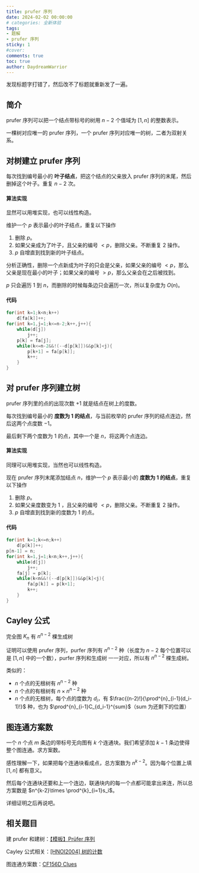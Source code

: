 ```yaml
---
title: prufer 序列
date: 2024-02-02 00:00:00
# categories: 全新体验
tags:
- 题解
- prufer 序列
sticky: 1
#cover:
comments: true
toc: true
author: DaydreamWarrior
---
```


发现标题字打错了，然后改不了标题就重新发了一遍。

## 简介

prufer 序列可以把一个结点带标号的树用 $n-2$ 个值域为 $[1,n]$ 的整数表示。

一棵树对应唯一的 prufer 序列，一个 prufer 序列对应唯一的树，二者为双射关系。

## 对树建立 prufer 序列

每次找到编号最小的 __叶子结点__，把这个结点的父亲放入 prufer 序列的末尾，然后删掉这个叶子。重复 $n-2$ 次。

#### 算法实现

显然可以用堆实现，也可以线性构造。

维护一个 $p$ 表示最小的叶子结点，重复以下操作
1. 删除 $p$。
2. 如果父亲成为了叶子，且父亲的编号 $<p$，删除父亲。不断重复 2 操作。
3. $p$ 自增直到找到新的叶子结点。

分析正确性，删除一个点新成为叶子的只会是父亲，如果父亲的编号 $<p$，那么父亲是现在最小的叶子；如果父亲的编号 $>p$，那么父亲会在之后被找到。

$p$ 只会遍历 $1$ 到 $n$，而删除的时候每条边只会遍历一次，所以复杂度为 $O(n)$。

#### 代码
```cpp
for(int k=1;k<n;k++)
    d[fa[k]]++;
for(int k=1,j=1;k<=n-2;k++,j++){
    while(d[j])
        j++;
    p[k] = fa[j];
    while(k<=n-2&&!(--d[p[k]])&&p[k]<j){
        p[k+1] = fa[p[k]];
        k++;
    }
}
```

## 对 prufer 序列建立树

prufer 序列里的点的出现次数 $+1$ 就是结点在树上的度数。

每次找到编号最小的 __度数为 $1$ 的结点__，与当前枚举的 prufer 序列的结点连边，然后这两个点度数 $-1$。

最后剩下两个度数为 $1$ 的点，其中一个是 $n$，将这两个点连边。

#### 算法实现

同理可以用堆实现，当然也可以线性构造。

现在 prufer 序列末尾添加结点  $n$，维护一个 $p$ 表示最小的 __度数为 $1$ 的结点__，重复以下操作
1. 删除 $p$。
2. 如果父亲度数变为 $1$ ，且父亲的编号 $<p$，删除父亲。不断重复 2 操作。
3. $p$ 自增直到找到新的度数为 $1$ 的点。

#### 代码
```cpp
for(int k=1;k<=n;k++)
    d[p[k]]++;
p[n-1] = n;
for(int k=1,j=1;k<n;k++,j++){
    while(d[j])
        j++;
    fa[j] = p[k];
    while(k<n&&!(--d[p[k]])&&p[k]<j){
        fa[p[k]] = p[k+1];
        k++;
    }
}
```

## Cayley 公式

完全图 $K_n$ 有 $n^{n-2}$ 棵生成树

证明可以使用 prufer 序列，purfer 序列有 $n^{n-2}$ 种（长度为 $n-2$ 每个位置可以是 $[1,n]$ 中的一个数），purfer 序列和生成树
一一对应，所以有 $n^{n-2}$ 棵生成树。

类似的：
- $n$ 个点的无根树有 $n^{n-2}$ 种
- $n$ 个点的有根树有 $n \times n^{n-2}$ 种
- $n$ 个点的无根树，每个点的度数为 $d_i$，有 $\frac{(n-2)!}{\prod^{n}_{i-1}(d_i-1)!}$ 种，也为 $\prod^{n}_{i-1}C_{d_i-1}^{sum}$（sum 为还剩下的位置）

## 图连通方案数

一个 $n$ 个点 $m$ 条边的带标号无向图有 $k$ 个连通块。我们希望添加 $k-1$ 条边使得整个图连通。求方案数。

感性理解一下，如果把每个连通块看成点，总方案数为 $n^{k-2}$。因为每个位置上填 $[1,n]$ 都有意义。

然后每个连通块还要和上一个连边，联通块内的每一个点都可能拿出来连，所以总方案数是 $n^{k-2}\times \prod^{k}_{i=1}s_i$。

详细证明之后再说吧。

## 相关题目

建 prufer 和建树：[【模板】Prüfer 序列](https://www.luogu.com.cn/problem/P6086)

Cayley 公式相关：[[HNOI2004] 树的计数](https://www.luogu.com.cn/problem/P2290)

图连通方案数：[CF156D Clues](https://www.luogu.com.cn/problem/CF156D)